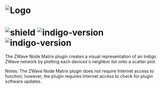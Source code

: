 # ![Logo](https://github.com/DaveL17/ZWaveNodeMatrix/wiki/img/img_zwnm_logo.png)
# ![shield](https://img.shields.io/github/release/DaveL17/ZWaveNodeMatrix.svg) ![indigo-version](https://img.shields.io/badge/Indigo-7.0+-blueviolet.svg) ![indigo-version](https://img.shields.io/badge/Python-2.7-darkgreen.svg)

The ZWave Node Matrix plugin creates a visual representation of an Indigo
ZWave network by plotting each devices's neighbor list onto a scatter plot.

Notes: The ZWave Node Matrix plugin does not require Internet access to function;
however, the plugin requires Internet access to check for plugin software updates.
